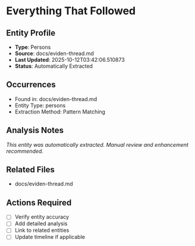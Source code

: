 # Everything That Followed

## Entity Profile
- **Type**: Persons
- **Source**: docs/eviden-thread.md
- **Last Updated**: 2025-10-12T03:42:06.510873
- **Status**: Automatically Extracted

## Occurrences
- Found in: docs/eviden-thread.md
- Entity Type: persons
- Extraction Method: Pattern Matching

## Analysis Notes
*This entity was automatically extracted. Manual review and enhancement recommended.*

## Related Files
- docs/eviden-thread.md

## Actions Required
- [ ] Verify entity accuracy
- [ ] Add detailed analysis
- [ ] Link to related entities
- [ ] Update timeline if applicable
